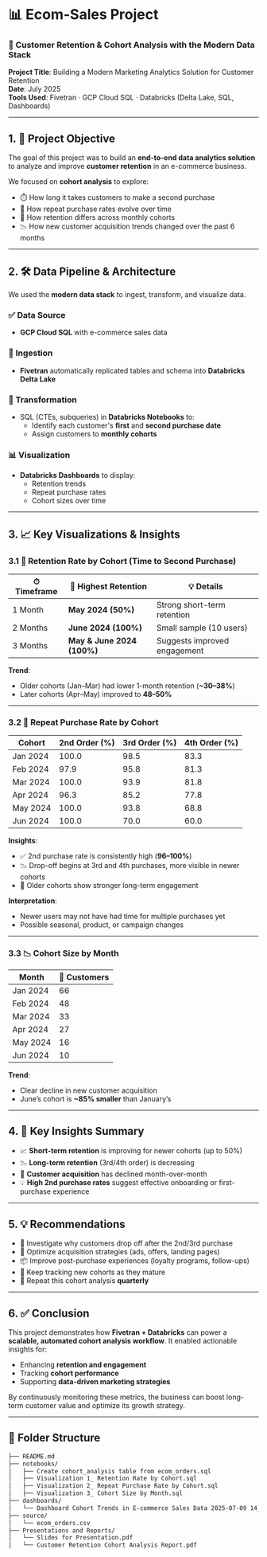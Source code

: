 # 📊 Ecom-Sales Project

### 🧩 Customer Retention & Cohort Analysis with the Modern Data Stack

**Project Title**: Building a Modern Marketing Analytics Solution for Customer Retention  
**Date**: July 2025  
**Tools Used**: Fivetran · GCP Cloud SQL · Databricks (Delta Lake, SQL, Dashboards)

---

## 1. 🎯 Project Objective

The goal of this project was to build an **end-to-end data analytics solution** to analyze and improve **customer retention** in an e-commerce business.

We focused on **cohort analysis** to explore:

- ⏱️ How long it takes customers to make a second purchase  
- 🔁 How repeat purchase rates evolve over time  
- 📅 How retention differs across monthly cohorts  
- 📉 How new customer acquisition trends changed over the past 6 months  

---

## 2. 🛠️ Data Pipeline & Architecture

We used the **modern data stack** to ingest, transform, and visualize data.

### ✅ Data Source
- **GCP Cloud SQL** with e-commerce sales data

### 🚀 Ingestion
- **Fivetran** automatically replicated tables and schema into **Databricks Delta Lake**

### 🔄 Transformation
- SQL (CTEs, subqueries) in **Databricks Notebooks** to:
  - Identify each customer's **first** and **second purchase date**
  - Assign customers to **monthly cohorts**

### 📊 Visualization
- **Databricks Dashboards** to display:
  - Retention trends
  - Repeat purchase rates
  - Cohort sizes over time

---

## 3. 📈 Key Visualizations & Insights

### 3.1 🔁 Retention Rate by Cohort (Time to Second Purchase)

| ⏱ Timeframe | 📌 Highest Retention | 💡 Details |
|-------------|----------------------|------------|
| 1 Month     | **May 2024 (50%)**   | Strong short-term retention |
| 2 Months    | **June 2024 (100%)** | Small sample (10 users) |
| 3 Months    | **May & June 2024 (100%)** | Suggests improved engagement |

**Trend**:
- Older cohorts (Jan–Mar) had lower 1-month retention (**~30–38%**)  
- Later cohorts (Apr–May) improved to **48–50%**

---

### 3.2 🔄 Repeat Purchase Rate by Cohort

| Cohort     | 2nd Order (%) | 3rd Order (%) | 4th Order (%) |
|------------|---------------|----------------|----------------|
| Jan 2024   | 100.0         | 98.5           | 83.3           |
| Feb 2024   | 97.9          | 95.8           | 81.3           |
| Mar 2024   | 100.0         | 93.9           | 81.8           |
| Apr 2024   | 96.3          | 85.2           | 77.8           |
| May 2024   | 100.0         | 93.8           | 68.8           |
| Jun 2024   | 100.0         | 70.0           | 60.0           |

**Insights**:
- ✅ 2nd purchase rate is consistently high (**96–100%**)
- 📉 Drop-off begins at 3rd and 4th purchases, more visible in newer cohorts
- 📆 Older cohorts show stronger long-term engagement

**Interpretation**:
- Newer users may not have had time for multiple purchases yet  
- Possible seasonal, product, or campaign changes

---

### 3.3 📉 Cohort Size by Month

| Month      | 🧍 Customers |
|------------|-------------|
| Jan 2024   | 66          |
| Feb 2024   | 48          |
| Mar 2024   | 33          |
| Apr 2024   | 27          |
| May 2024   | 16          |
| Jun 2024   | 10          |

**Trend**:
- Clear decline in new customer acquisition  
- June’s cohort is **~85% smaller** than January’s

---

## 4. 📌 Key Insights Summary

- 📈 **Short-term retention** is improving for newer cohorts (up to 50%)
- 📉 **Long-term retention** (3rd/4th order) is decreasing
- 🔽 **Customer acquisition** has declined month-over-month
- 💡 **High 2nd purchase rates** suggest effective onboarding or first-purchase experience

---

## 5. 💡 Recommendations

- 🧪 Investigate why customers drop off after the 2nd/3rd purchase
- 🎯 Optimize acquisition strategies (ads, offers, landing pages)
- 📦 Improve post-purchase experiences (loyalty programs, follow-ups)
- 📅 Keep tracking new cohorts as they mature
- 🔁 Repeat this cohort analysis **quarterly**

---

## 6. ✅ Conclusion

This project demonstrates how **Fivetran + Databricks** can power a **scalable, automated cohort analysis workflow**. It enabled actionable insights for:

- Enhancing **retention and engagement**
- Tracking **cohort performance**
- Supporting **data-driven marketing strategies**

By continuously monitoring these metrics, the business can boost long-term customer value and optimize its growth strategy.

---

## 📎 Folder Structure 

```bash
├── README.md
├── notebooks/
│   ├── Create cohort_analysis table from ecom_orders.sql
│   ├── Visualization 1_ Retention Rate by Cohort.sql
│   ├── Visualization 2_ Repeat Purchase Rate by Cohort.sql
│   ├── Visualization 3_ Cohort Size by Month.sql
├── dashboards/
│   └── Dashboard Cohort Trends in E-commerce Sales Data 2025-07-09 14_46.pdf
├── source/
│   └── ecom_orders.csv
├── Presentations and Reports/
│   └── Slides for Presentation.pdf
│   └── Customer Retention Cohort Analysis Report.pdf

